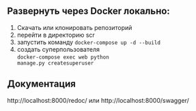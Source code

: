 <h2>Развернуть через Docker локально:</h2>

1) Скачать или клонировать репозиторий
2) перейти в директорию scr
3) запустить команду
<code>docker-compose up -d --build</code>
4) создать суперпользователя <br><code>docker-compose exec web python manage.py createsuperuser</code>




<h2>Документация</h2>

http://localhost:8000/redoc/
или
http://localhost:8000/swagger/
